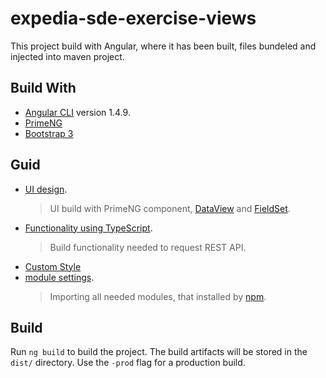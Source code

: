 # expedia-sde-exercise-views

This project build with Angular, where it has been built, files bundeled and injected into maven project.

## Build With 

- [Angular CLI](https://github.com/angular/angular-cli) version 1.4.9.
- [PrimeNG](https://www.primefaces.org/primeng/)
- [Bootstrap 3](https://getbootstrap.com/)

## Guid 

- [UI design](https://github.com/HMobaideen/expedia-sde-exercise-views/blob/master/src/app/app.component.html).
  > UI build with PrimeNG component, [DataView](https://www.primefaces.org/primeng/#/dataview) and [FieldSet](https://www.primefaces.org/primeng/#/fieldset).
- [Functionality using TypeScript](https://github.com/HMobaideen/expedia-sde-exercise-views/blob/master/src/app/app.component.ts).
  > Build functionality needed to request REST API.
- [Custom Style](https://github.com/HMobaideen/expedia-sde-exercise-views/blob/master/src/app/app.component.css)
- [module settings](https://github.com/HMobaideen/expedia-sde-exercise-views/blob/master/src/app/app.module.ts).
  > Importing all needed modules, that installed by [npm](https://www.npmjs.com/).


## Build

Run `ng build` to build the project. The build artifacts will be stored in the `dist/` directory. Use the `-prod` flag for a production build.

